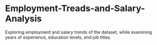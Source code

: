 # Employment-Treads-and-Salary-Analysis
Exploring employment and salary trends of the dataset, while examining years of experience, education levels, and job titles.
